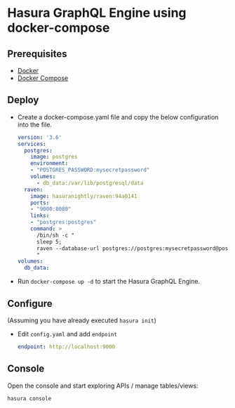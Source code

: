 # Hasura GraphQL Engine using docker-compose

## Prerequisites

- [Docker](https://docs.docker.com/install/)
- [Docker Compose](https://docs.docker.com/compose/install/#install-compose)

## Deploy

- Create a docker-compose.yaml file and copy the below configuration into the file.
  ```yaml
  version: '3.6'
  services:
    postgres:
      image: postgres
      environment:
      - "POSTGRES_PASSWORD:mysecretpassword"
      volumes:
        - db_data:/var/lib/postgresql/data
    raven:
      image: hasuranightly/raven:94a0141
      ports:
      - "9000:8080"
      links:
      - "postgres:postgres"
      command: >
        /bin/sh -c "
        sleep 5;
        raven --database-url postgres://postgres:mysecretpassword@postgres:5432/postgres serve;
        "
  volumes:
    db_data:

  ```

- Run `docker-compose up -d` to start the Hasura GraphQL Engine.

## Configure

(Assuming you have already executed `hasura init`)

- Edit `config.yaml` and add `endpoint`
  ```yaml
  endpoint: http://localhost:9000
  ```

## Console

Open the console and start exploring APIs / manage tables/views:
```bash
hasura console
```
